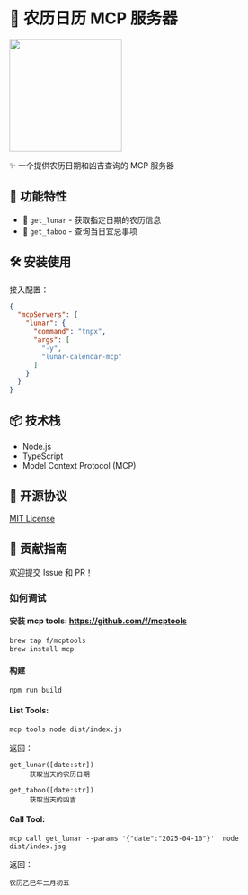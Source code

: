# 🌙 农历日历 MCP 服务器

<img height="200" src="https://github.com/user-attachments/assets/8c58b7f1-c347-4645-a3bb-c88775eb1e6e" />


✨ 一个提供农历日期和凶吉查询的 MCP 服务器

## 🚀 功能特性

- 📅 `get_lunar` - 获取指定日期的农历信息
- 🔮 `get_taboo` - 查询当日宜忌事项

## 🛠️ 安装使用

接入配置：
```json
{
  "mcpServers": {
    "lunar": {
      "command": "tnpx",
      "args": [
        "-y",
        "lunar-calendar-mcp"
      ]
    }
  }
}
```

## 📦 技术栈

- Node.js
- TypeScript
- Model Context Protocol (MCP)

## 📜 开源协议

[MIT License](LICENSE)

## 🤝 贡献指南

欢迎提交 Issue 和 PR！

### 如何调试

####  安装 mcp tools: https://github.com/f/mcptools 

```bash
brew tap f/mcptools
brew install mcp
```
#### 构建 

```bash
npm run build
```

####  List Tools:

```bash
mcp tools node dist/index.js
```

返回：

```
get_lunar([date:str])
     获取当天的农历日期

get_taboo([date:str])
     获取当天的凶吉
```

#### Call Tool:

```
mcp call get_lunar --params '{"date":"2025-04-10"}'  node dist/index.jsg
```

返回：
```
农历乙巳年二月初五
```


